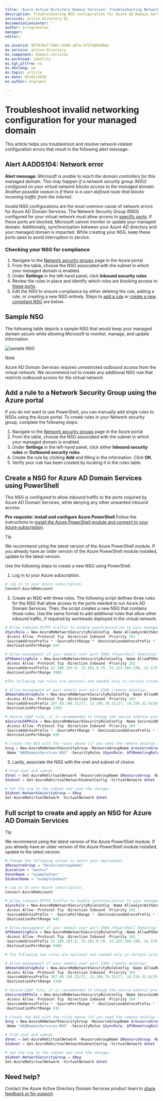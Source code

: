 ```yaml
---
title: 'Azure Active Directory Domain Services: Troubleshooting Network Security Group configuration | Microsoft Docs'
description: Troubleshooting NSG configuration for Azure AD Domain Services
services: active-directory-ds
documentationcenter: ''
author: eringreenlee
manager:
editor:

ms.assetid: 95f970a7-5867-4108-a87e-471fa0910b8c
ms.service: active-directory
ms.component: domain-services
ms.workload: identity
ms.tgt_pltfrm: na
ms.devlang: na
ms.topic: article
ms.date: 03/01/2018
ms.author: ergreenl

---
```

# Troubleshoot invalid networking configuration for your managed domain
This article helps you troubleshoot and resolve network-related configuration errors that result in the following alert message:

## Alert AADDS104: Network error
**Alert message:**
 *Microsoft is unable to reach the domain controllers for this managed domain. This may happen if a network security group (NSG) configured on your virtual network blocks access to the managed domain. Another possible reason is if there is a user-defined route that blocks incoming traffic from the internet.*

Invalid NSG configurations are the most common cause of network errors for Azure AD Domain Services. The Network Security Group (NSG) configured for your virtual network must allow access to [specific ports](active-directory-ds-networking.md#ports-required-for-azure-ad-domain-services). If these ports are blocked, Microsoft cannot monitor or update your managed domain. Additionally, synchronization between your Azure AD directory and your managed domain is impacted. While creating your NSG, keep these ports open to avoid interruption in service.

### Checking your NSG for compliance

1. Navigate to the [Network security groups](https://portal.azure.com/#blade/HubsExtension/Resources/resourceType/Microsoft.Network%2FNetworkSecurityGroups) page in the Azure portal
2. From the table, choose the NSG associated with the subnet in which your managed domain is enabled.
3. Under **Settings** in the left-hand panel, click **Inbound security rules**
4. Review the rules in place and identify which rules are blocking access to [these ports](active-directory-ds-networking.md#ports-required-for-azure-ad-domain-services).
5. Edit the NSG to ensure compliance by either deleting the rule, adding a rule, or creating a new NSG entirely. Steps to [add a rule](#add-a-rule-to-a-network-security-group-using-the-azure-portal) or [create a new, compliant NSG](#create-a-nsg-for-azure-ad-domain-services-using-powershell) are below.

## Sample NSG
The following table depicts a sample NSG that would keep your managed domain secure while allowing Microsoft to monitor, manage, and update information.

![sample NSG](.\media\active-directory-domain-services-alerts\default-nsg.png)

>[!NOTE]
> Azure AD Domain Services requires unrestricted outbound access from the virtual network. We recommend not to create any additional NSG rule that restricts outbound access for the virtual network.

## Add a rule to a Network Security Group using the Azure portal
If you do not want to use PowerShell, you can manually add single rules to NSGs using the Azure portal. To create rules in your Network security group, complete the following steps:

1. Navigate to the [Network security groups](https://portal.azure.com/#blade/HubsExtension/Resources/resourceType/Microsoft.Network%2FNetworkSecurityGroups) page in the Azure portal
2. From the table, choose the NSG associated with the subnet in which your managed domain is enabled.
3. Under **Settings** in the left-hand panel, click either **Inbound security rules** or **Outbound security rules**.
4. Create the rule by clicking **Add** and filling in the information. Click **OK**.
5. Verify your rule has been created by locating it in the rules table.


## Create a NSG for Azure AD Domain Services using PowerShell
This NSG is configured to allow inbound traffic to the ports required by Azure AD Domain Services, while denying any other unwanted inbound access.

**Pre-requisite: Install and configure Azure PowerShell**
Follow the instructions to [install the Azure PowerShell module and connect to your Azure subscription](https://docs.microsoft.com/powershell/azure/install-azurerm-ps?toc=%2fazure%2factive-directory-domain-services%2ftoc.json).

>[!TIP]
> We recommend using the latest version of the Azure PowerShell module. If you already have an older version of the Azure PowerShell module installed, update to the latest version.
>

Use the following steps to create a new NSG using PowerShell.
1. Log in to your Azure subscription.

  ```PowerShell
  # Log in to your Azure subscription.
  Connect-AzureRmAccount
  ```

2. Create an NSG with three rules. The following script defines three rules for the NSG that allow access to the ports needed to run Azure AD Domain Services. Then, the script creates a new NSG that contains those rules. Use the same format to add additional rules that allow other inbound traffic, if required by workloads deployed in the virtual network.

  ```PowerShell
  # Allow inbound HTTPS traffic to enable synchronization to your managed domain.
  $SyncRule = New-AzureRmNetworkSecurityRuleConfig -Name AllowSyncWithAzureAD -Description "Allow synchronization with Azure AD" `
  -Access Allow -Protocol Tcp -Direction Inbound -Priority 101 `
  -SourceAddressPrefix * -SourcePortRange * -DestinationAddressPrefix * `
  -DestinationPortRange 443

  # Allow management of your domain over port 5986 (PowerShell Remoting)
  $PSRemotingRule = New-AzureRmNetworkSecurityRuleConfig -Name AllowPSRemoting -Description "Allow management of domain through port 5986" `
  -Access Allow -Protocol Tcp -Direction Inbound -Priority 102 `
  -SourceAddressPrefix 52.180.183.8, 23.101.0.70, 52.225.184.198, 52.179.126.223, 13.74.249.156, 52.187.117.83, 52.161.13.95, 104.40.156.18, 104.40.87.209, 52.180.179.108, 52.175.18.134, 52.138.68.41, 104.41.159.212, 52.169.218.0, 52.187.120.237, 52.161.110.169, 52.174.189.149, 13.64.151.161 -SourcePortRange * -DestinationAddressPrefix * `
  -DestinationPortRange 5986

  #The following two rules are optional and needed only in certain situations.

  # Allow management of your domain over port 3389 (remote desktop).
  $RemoteDesktopRule = New-AzureRmNetworkSecurityRuleConfig -Name AllowRD -Description "Allow management of domain through port 3389" `
  -Access Allow -Protocol Tcp -Direction Inbound -Priority 103 `
  -SourceAddressPrefix 207.68.190.32/27, 13.106.78.32/27, 10.254.32.0/20, 10.97.136.0/22, 13.106.174.32/27, 13.106.4.96/27 -SourcePortRange * -DestinationAddressPrefix * `
  -DestinationPortRange 3389

  # Secure LDAP rule, it is recommended to change the source address prefix to include only the IP addresses
  $SecureLDAPRule = New-AzureRmNetworkSecurityRuleConfig -Name SecureLDAP -Description "Allow access through secure LDAP port" `
  -Access Allow -Protocol Tcp -Direction Inbound -Priority 104 `
  -SourceAddressPrefix * -SourcePortRange * -DestinationAddressPrefix * `
  -DestinationPortRange 636

  # Create the NSG with the rules above (if you need the remote desktop rule and secure ldap rule, add it below)
  $nsg = New-AzureRmNetworkSecurityGroup -ResourceGroupName $resourceGroup -Location westus `
  -Name "AADDomainServices-NSG" -SecurityRules $SyncRule, $PSRemotingRule
  ```

3. Lastly, associate the NSG with the vnet and subnet of choice.

  ```PowerShell
  # Find vnet and subnet
  $Vnet = Get-AzureRmVirtualNetwork -ResourceGroupName $ResourceGroup -Name $VnetName
  $Subnet = Get-AzureRmVirtualNetworkSubnetConfig -VirtualNetwork $Vnet -Name $SubnetName

  # Set the nsg to the subnet and save the changes
  $Subnet.NetworkSecurityGroup = $Nsg
  Set-AzureRmVirtualNetwork -VirtualNetwork $Vnet
  ```

## Full script to create and apply an NSG for Azure AD Domain Services
>[!TIP]
> We recommend using the latest version of the Azure PowerShell module. If you already have an older version of the Azure PowerShell module installed, update to the latest version.
>

```PowerShell
# Change the following values to match your deployment
$ResourceGroup = "ResourceGroupName"
$Location = "westus"
$VnetName = "exampleVnet"
$SubnetName = "exampleSubnet"

# Log in to your Azure subscription.
Connect-AzureRmAccount

# Allow inbound HTTPS traffic to enable synchronization to your managed domain.
$SyncRule = New-AzureRmNetworkSecurityRuleConfig -Name AllowSyncWithAzureAD -Description "Allow synchronization with Azure AD" `
-Access Allow -Protocol Tcp -Direction Inbound -Priority 101 `
-SourceAddressPrefix * -SourcePortRange * -DestinationAddressPrefix * `
-DestinationPortRange 443

# Allow management of your domain over port 5986 (PowerShell Remoting)
$PSRemotingRule = New-AzureRmNetworkSecurityRuleConfig -Name AllowPSRemoting -Description "Allow management of domain through port 5986" `
-Access Allow -Protocol Tcp -Direction Inbound -Priority 102 `
-SourceAddressPrefix 52.180.183.8, 23.101.0.70, 52.225.184.198, 52.179.126.223, 13.74.249.156, 52.187.117.83, 52.161.13.95, 104.40.156.18, 104.40.87.209, 52.180.179.108, 52.175.18.134, 52.138.68.41, 104.41.159.212, 52.169.218.0, 52.187.120.237, 52.161.110.169, 52.174.189.149, 13.64.151.161 -SourcePortRange * -DestinationAddressPrefix * `
-DestinationPortRange 5986

# The following two rules are optional and needed only in certain situations.

# Allow management of your domain over port 3389 (remote desktop).
$RemoteDesktopRule = New-AzureRmNetworkSecurityRuleConfig -Name AllowRD -Description "Allow management of domain through port 3389" `
-Access Allow -Protocol Tcp -Direction Inbound -Priority 103 `
-SourceAddressPrefix 207.68.190.32/27, 13.106.78.32/27, 10.254.32.0/20, 10.97.136.0/22, 13.106.174.32/27, 13.106.4.96/27 -SourcePortRange * -DestinationAddressPrefix * `
-DestinationPortRange 3389

# Secure LDAP rule, it is recommended to change the source address prefix to include only the IP addresses
$SecureLDAPRule = New-AzureRmNetworkSecurityRuleConfig -Name SecureLDAP -Description "Allow access through secure LDAP port" `
-Access Allow -Protocol Tcp -Direction Inbound -Priority 104 `
-SourceAddressPrefix * -SourcePortRange * -DestinationAddressPrefix * `
-DestinationPortRange 636

# Create the NSG with the rules above (if you need the remote desktop rule and secure ldap rule, add it below)
$nsg = New-AzureRmNetworkSecurityGroup -ResourceGroupName $resourceGroup -Location westus `
-Name "AADDomainServices-NSG" -SecurityRules $SyncRule, $PSRemotingRule

# Find vnet and subnet
$Vnet = Get-AzureRmVirtualNetwork -ResourceGroupName $ResourceGroup -Name $VnetName
$Subnet = Get-AzureRmVirtualNetworkSubnetConfig -VirtualNetwork $Vnet -Name $SubnetName

# Set the nsg to the subnet and save the changes
$Subnet.NetworkSecurityGroup = $Nsg
Set-AzureRmVirtualNetwork -VirtualNetwork $Vnet
```


## Need help?
Contact the Azure Active Directory Domain Services product team to [share feedback or for support](active-directory-ds-contact-us.md).

